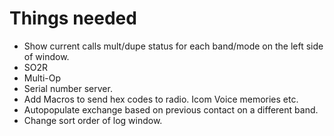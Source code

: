 # Things needed

- Show current calls mult/dupe status for each band/mode on the left side of window.
- SO2R
- Multi-Op
- Serial number server.
- Add Macros to send hex codes to radio. Icom Voice memories etc.
- Autopopulate exchange based on previous contact on a different band.
- Change sort order of log window.
